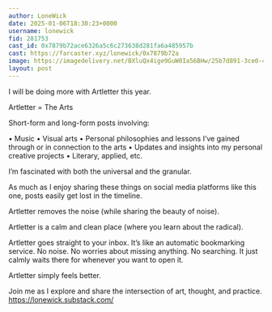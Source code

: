 ```yaml
---
author: LoneWick
date: 2025-01-06T18:30:23+0000
username: lonewick
fid: 281753
cast_id: 0x7879b72ace6326a5c6c273638d281fa6a485957b
cast: https://farcaster.xyz/lonewick/0x7879b72a
image: https://imagedelivery.net/BXluQx4ige9GuW0Ia56BHw/25b7d891-3ce0-4171-6683-1021ddb6bf00/original
layout: post
---
```


I will be doing more with Artletter this year.

Artletter = The Arts

Short-form and long-form posts involving:

• Music
• Visual arts
• Personal philosophies and lessons I’ve gained through or in connection to the arts
• Updates and insights into my personal creative projects
• Literary, applied, etc.

I’m fascinated with both the universal and the granular.

As much as I enjoy sharing these things on social media platforms like this one, posts easily get lost in the timeline.

Artletter removes the noise (while sharing the beauty of noise).

Artletter is a calm and clean place (where you learn about the radical).

Artletter goes straight to your inbox. It’s like an automatic bookmarking service. No noise. No worries about missing anything. No searching. It just calmly waits there for whenever you want to open it.

Artletter simply feels better.

Join me as I explore and share the intersection of art, thought, and practice.
https://lonewick.substack.com/

<img src='https://imagedelivery.net/BXluQx4ige9GuW0Ia56BHw/25b7d891-3ce0-4171-6683-1021ddb6bf00/original' alt='' referrerpolicy='no-referrer'/>

